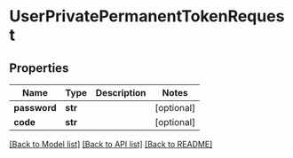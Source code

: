 # UserPrivatePermanentTokenRequest

## Properties
Name | Type | Description | Notes
------------ | ------------- | ------------- | -------------
**password** | **str** |  | [optional] 
**code** | **str** |  | [optional] 

[[Back to Model list]](../README.md#documentation-for-models) [[Back to API list]](../README.md#documentation-for-api-endpoints) [[Back to README]](../README.md)

